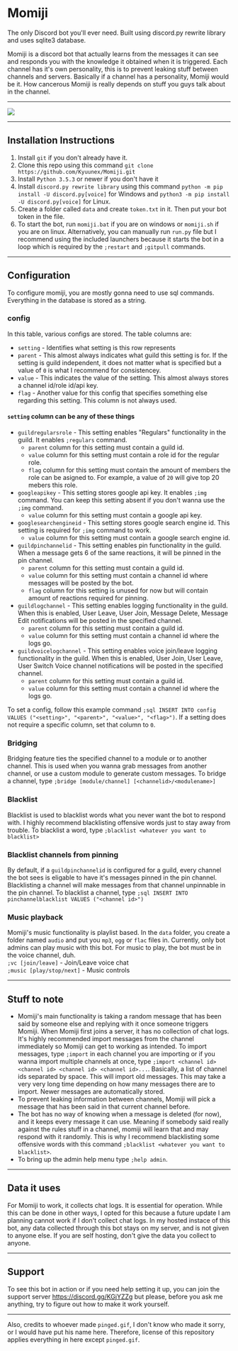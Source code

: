 # Momiji
The only Discord bot you'll ever need. Built using discord.py rewrite library and uses sqlite3 database.

Momiji is a discord bot that actually learns from the messages it can see and responds you with the knowledge it obtained when it is triggered. Each channel has it's own personality, this is to prevent leaking stuff between channels and servers. Basically if a channel has a personality, Momiji would be it. How cancerous Momiji is really depends on stuff you guys talk about in the channel.

---

![](https://i.imgur.com/fzYwxUr.png)

---

## Installation Instructions

1. Install `git` if you don't already have it.
2. Clone this repo using this command `git clone https://github.com/Kyuunex/Momiji.git`
3. Install `Python 3.5.3` or newer if you don't have it
4. Install `discord.py rewrite library` using this command `python -m pip install -U discord.py[voice]` for Windows and `python3 -m pip install -U discord.py[voice]` for Linux.
5. Create a folder called `data` and create `token.txt` in it. Then put your bot token in the file. 
6. To start the bot, run `momiji.bat` if you are on windows or `momiji.sh` if you are on linux. Alternatively, you can manually run `run.py` file but I recommend using the included launchers because it starts the bot in a loop which is required by the `;restart` and `;gitpull` commands.

---

## Configuration
To configure momiji, you are mostly gonna need to use sql commands.   Everything in the database is stored as a string.

### config
In this table, various configs are stored. 
The table columns are:
+ `setting` - Identifies what setting is this row represents
+ `parent` - This almost always indicates what guild this setting is for. If the setting is guild independent, it does not matter what is specified but a value of `0` is what I recommend for consistencey.
+ `value` - This indicates the value of the setting. This almost always stores a channel id/role id/api key. 
+ `flag` - Another value for this config that specifies something else regarding this setting. This column is not always used.

#### `setting` column can be any of these things
+ `guildregularsrole` - This setting enables "Regulars" functionality in the guild. It enables `;regulars` command. 
    + `parent` column for this setting must contain a guild id. 
    + `value` column for this setting must contain a role id for the regular role.
    + `flag` column for this setting must contain the amount of members the role can be asigned to. For example, a value of `20` will give top 20 mebers this role.
+ `googleapikey` - This setting stores google api key. It enables `;img` command. You can keep this setting absent if you don't wanna use the `;img` command.
    + `value` column for this setting must contain a google api key.
+ `googlesearchengineid` - This setting stores google search engine id. This setting is required for `;img` command to work.
    + `value` column for this setting must contain a google search engine id.
+ `guildpinchannelid` - This setting enables pin functionality in the guild. When a message gets 6 of the same reactions, it will be pinned in the pin channel.
    + `parent` column for this setting must contain a guild id. 
    + `value` column for this setting must contain a channel id where messages will be posted by the bot.
    + `flag` column for this setting is unused for now but will contain amount of reactions required for pinning.
+ `guildlogchannel` - This setting enables logging functionality in the guild. When this is enabled, User Leave, User Join, Message Delete, Message Edit notifications will be posted in the specified channel. 
    + `parent` column for this setting must contain a guild id. 
    + `value` column for this setting must contain a channel id where the logs go.
+ `guildvoicelogchannel` - This setting enables voice join/leave logging functionality in the guild. When this is enabled, User Join, User Leave, User Switch Voice channel notifications will be posted in the specified channel. 
    + `parent` column for this setting must contain a guild id. 
    + `value` column for this setting must contain a channel id where the logs go.

To set a config, follow this example command `;sql INSERT INTO config VALUES ("<setting>", "<parent>", "<value>", "<flag>")`. If a setting does not require a specific column, set that column to `0`.

### Bridging
Bridging feature ties the specified channel to a module or to another channel. This is used when you wanna grab messages from another channel, or use a custom module to generate custom messages.
To bridge a channel, type `;bridge [module/channel] [<channelid>/<modulename>]`

### Blacklist
Blacklist is used to blacklist words what you never want the bot to respond with. I highly recommend blacklisting offensive words just to stay away from trouble.
To blacklist a word, type `;blacklist <whatever you want to blacklist>`

### Blacklist channels from pinning
By default, if a `guildpinchannelid` is configured for a guild, every channel the bot sees is eligable to have it's messages pinned in the pin channel. Blacklisting a channel will make messages from that channel unpinnable in the pin channel.
To blacklist a channel, type `;sql INSERT INTO pinchannelblacklist VALUES ("<channel id>")`

### Music playback
Momiji's music functionality is playlist based. In the `data` folder, you create a folder named `audio` and put you `mp3`, `ogg` or `flac` files in. Currently, only bot admins can play music with this bot.
For music to play, the bot must be in the voice channel, duh.  
`;vc [join/leave]` - Join/Leave voice chat  
`;music [play/stop/next]` - Music controls

---

## Stuff to note

+ Momiji's main functionality is taking a random message that has been said by someone else and replying with it once someone triggers Momiji. When Momiji first joins a server, it has no collection of chat logs. It's highly recommended import messages from the channel immediately so Momiji can get to working as intended. To import messages, type `;import` in each channel you are importing or if you wanna import multiple channels at once, type `;import <channel id> <channel id> <channel id> <channel id>...`. Basically, a list of channel ids separated by space. This will import old messages. This may take a very very long time depending on how many messages there are to import. Newer messages are automatically stored.
+ To prevent leaking information between channels, Momiji will pick a message that has been said in that current channel before.
+ The bot has no way of knowing when a message is deleted (for now), and it keeps every message it can use. Meaning if somebody said really against the rules stuff in a channel, momiji will learn that and may respond with it randomly. This is why I recommend blacklisting some offensive words with this command `;blacklist <whatever you want to blacklist>`.
+ To bring up the admin help menu type `;help admin`.

---

## Data it uses

For Momiji to work, it collects chat logs. It is essential for operation. While this can be done in other ways, I opted for this because a future update I am planning cannot work if I don't collect chat logs. In my hosted instace of this bot, any data collected through this bot stays on my server, and is not given to anyone else. If you are self hosting, don't give the data you collect to anyone.

---

## Support

To see this bot in action or if you need help setting it up, you can join the support server https://discord.gg/KGjYZZg but please, before you ask me anything, try to figure out how to make it work yourself.

---

Also, credits to whoever made `pinged.gif`, I don't know who made it sorry, or I would have put his name here. Therefore, license of this repository applies everything in here except `pinged.gif`.
